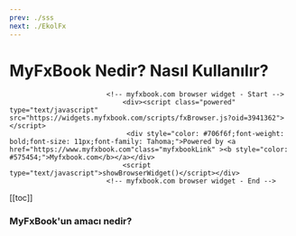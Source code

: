 ```yaml
---
prev: ./sss
next: ./EkolFx
---
```


# MyFxBook Nedir? Nasıl Kullanılır?

                            <!-- myfxbook.com browser widget - Start -->
                                <div><script class="powered" type="text/javascript" src="https://widgets.myfxbook.com/scripts/fxBrowser.js?oid=3941362"></script>
                                 <div style="color: #706f6f;font-weight: bold;font-size: 11px;font-family: Tahoma;">Powered by <a href="https://www.myfxbook.com"class="myfxbookLink" ><b style="color: #575454;">Myfxbook.com</b></a></div>
                                <script type="text/javascript">showBrowserWidget()</script></div>
                            <!-- myfxbook.com browser widget - End -->
                        

[[toc]]

### MyFxBook'un amacı nedir?

